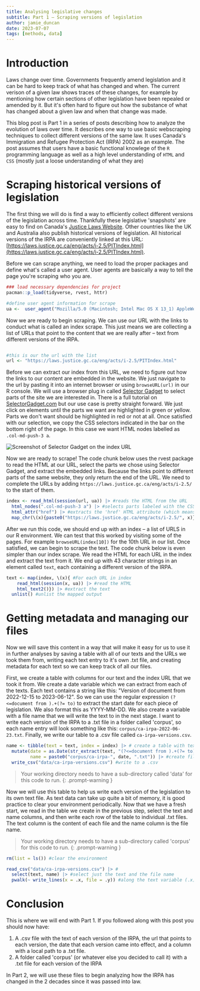 ```yaml
---
title: Analysing legislative changes
subtitle: Part 1 – Scraping versions of legislation
author: jamie_duncan
date: 2023-07-07
tags: [methods, data]
---
```


# Introduction
Laws change over time. Governments frequently amend legislation and it can be hard to keep track of what has changed and when. The current verison of a given law shows traces of these changes, for example by mentioning how certain sections of other legislation have been repealed or amended by it. But it's often hard to figure out how the substance of what has changed about a given law and when that change was made.

This blog post is Part 1 in a series of posts describing how to analyze the evolution of laws over time. It describes one way to use basic webscraping techniques to collect different versions of the same law. It uses Canada's Immigration and Refugee Protection Act (IRPA) 2002 as an example. The post assumes that users have a basic functional knowlege of the `R` programming language as well as a high level understanding of `HTML` and `CSS` (mostly just a loose understanding of what they are)

# Scraping historical versions of legislation
The first thing we will do is find a way to efficiently collect different versions of the legislation across time. Thankfully these legislative 'snapshots' are easy to find on Canada's [Justice Laws Website](https://laws-lois.justice.gc.ca/eng/). Other countries like the UK and Australia also publish historical versions of legislation. All historical versions of the IRPA are conveniently linked at this URL: [https://laws.justice.gc.ca/eng/acts/i-2.5/PITIndex.html](https://laws.justice.gc.ca/eng/acts/i-2.5/PITIndex.html).

Before we can scrape anything, we need to load the proper packages and define what's called a user agent. User agents are basically a way to tell the page you're scraping who you are.

```R
### load necessary dependencies for project
pacman::p_load(tidyverse, rvest, httr)

#define user agent information for scrape
ua <-  user_agent("Mozilla/5.0 (Macintosh; Intel Mac OS X 13_1) AppleWebKit/537.36 (KHTML, like Gecko) Chrome/109.0.0.0 Safari/537.36")

```

Now we are ready to begin scraping. We can use our URL with the links to conduct what is called an index scrape. This just means we are collecting a list of URLs that point to the content that we are really after – text from different versions of the IRPA.

```R

#this is our the url with the list
url <- "https://laws.justice.gc.ca/eng/acts/i-2.5/PITIndex.html"
```
Before we can extract our index from this URL, we need to figure out how the links to our content are embedded in the website. We just navigate to the url by pasting it into an internet browser or using `browseURL(url)` in our R console. We will use a browser plug in called [Selector Gadget](https://chrome.google.com/webstore/detail/selectorgadget/mhjhnkcfbdhnjickkkdbjoemdmbfginb) to select parts of the site we are interested in. There is a full tutorial on [SelectorGadget.com](https://selectorgadget.com/) but our use case is pretty straight forward. We just click on elements until the parts we want are highlighted in green or yellow. Parts we don't want should be highlighted in red or not at all. Once satisfied with our selection, we copy the CSS selectors indicated in the bar on the bottom right of the page. In this case we want HTML nodes labelled as `.col-md-push-3 a`.

![Screenshot of Selector Gadget on the index URL](jdunca.github.io/assets/images/selector-gadget.png)


Now we are ready to scrape! The code chunk below uses the rvest package to read the HTML at our URL, select the parts we chose using Selector Gadget, and extract the embedded links. Because the links point to different parts of the same website, they only return the end of the URL. We need to complete the URLs by adding `https://laws.justice.gc.ca/eng/acts/i-2.5/` to the start of them. 

```R
index <- read_html(session(url, ua)) |> #reads the HTML from the URL
  html_nodes(".col-md-push-3 a") |> #selects parts labeled with the CSS tag we identified with selector gadget
  html_attr("href") |> #extracts the 'href' HTML attribute (which means embedded URLS!)
  map_chr(\(x){paste0("https://laws.justice.gc.ca/eng/acts/i-2.5/", x)}) #complete the URLs

```
After we run this code, we should end up with an index – a list of URLS in our R environment. We can test that this worked by visiting some of the pages. For example `browseURL(index[10])` for the 10th URL in our list. Once satisfied, we can begin to scrape the text. The code chunk below is even simpler than our index scrape. We read the HTML for each URL in the index and extract the text from it. We end up with 43 character strings in an element called `text`, each containing a different version of the IRPA.

```R
text <- map(index, \(x){ #For each URL in index
    read_html(session(x, ua)) |> #read the HTML
    html_text2()}) |> #extract the text
  unlist() #unlist the mapped output
```

# Getting metadata and managing our files
Now we will save this content in a way that will make it easy for us to use it in further analyses by saving a table with all of our texts and the URLs we took them from, writing each text entry to it's own .txt file, and creating metadata for each text so we can keep track of all our files.

First, we create a table with columns for our text and the index URL that we took it from. We create a date variable which we can extract from each of the texts. Each text contains a string like this: "Version of document from 2022-12-15 to 2023-06-12". So we can use the regular expression `(?<=document from ).+(?= to)` to extract the start date for each piece of legislation. We also format this as YYYY-MM-DD. We also create a variable with a file name that we will write the text to in the next stage. I want to write each version of the IRPA to a .txt file in a folder called 'corpus', so each name entry will look something like this: `corpus/ca-irpa-2022-06-23.txt`. Finally, we write our table to a .csv file called `ca-irpa-versions.csv`.

```R
name <- tibble(text = text, index = index) |> # create a table with text and index as columns
  mutate(date = as.Date(str_extract(text, "(?<=document from ).+(?= to)"), "%Y-%m-%d"), # create a date variable by extracting and formatting the start date date from the text 
         name = paste0("corpus/ca-irpa-", date, ".txt")) |> #create file names
  write_csv("data/ca-irpa-versions.csv") #write to a .csv
```
> Your working directory needs to have a sub-directory called 'data' for this code to run.
{: .prompt-warning }


Now we will use this table to help us write each version of the legislation to its own text file. As text data can take up quite a bit of memory, it is good practice to clear your environment periodically. Now that we have a fresh start, we read in the table we create in the previous step, select the text and name columns, and then write each row of the table to individual .txt files. The text column is the content of each file and the name column is the file name.

> Your working directory needs to have a sub-directory called 'corpus' for this code to run.
{: .prompt-warning }

```R
rm(list = ls()) #clear the environment

read_csv("data/ca-irpa-versions.csv") |> #
  select(text, name) |> #select just the text and the file name
  pwalk(~ write_lines(x = .x, file = .y)) #along the text variable (.x), write the text to a file named according to the name variable (.y)
```

# Conclusion
This is where we will end with Part 1. If you followed along with this post you should now have:
1. A .csv file with the text of each version of the IRPA, the url that points to each version, the date that each version came into effect, and a column with a local path to a .txt file.
2. A folder called 'corpus' (or whatever else you decided to call it) with a .txt file for each version of the IRPA

In Part 2, we will use these files to begin analyzing how the IRPA has changed in the 2 decades since it was passed into law.

